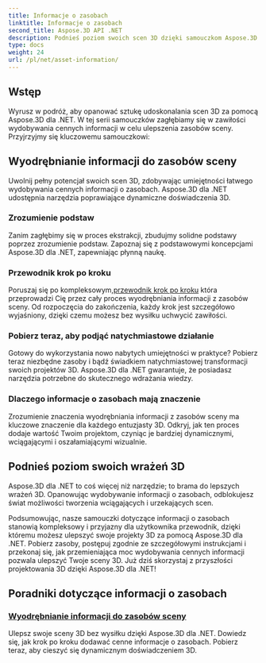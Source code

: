 ```yaml
---
title: Informacje o zasobach
linktitle: Informacje o zasobach
second_title: Aspose.3D API .NET
description: Podnieś poziom swoich scen 3D dzięki samouczkom Aspose.3D for .NET. Odkryj sztukę wydobywania cennych informacji o zasobach w celu ulepszenia dynamicznych wrażeń 3D. Pobierz teraz!
type: docs
weight: 24
url: /pl/net/asset-information/
---
```


## Wstęp

Wyrusz w podróż, aby opanować sztukę udoskonalania scen 3D za pomocą Aspose.3D dla .NET. W tej serii samouczków zagłębiamy się w zawiłości wydobywania cennych informacji w celu ulepszenia zasobów sceny. Przyjrzyjmy się kluczowemu samouczkowi:

## Wyodrębnianie informacji do zasobów sceny

Uwolnij pełny potencjał swoich scen 3D, zdobywając umiejętności łatwego wydobywania cennych informacji o zasobach. Aspose.3D dla .NET udostępnia narzędzia poprawiające dynamiczne doświadczenia 3D.

### Zrozumienie podstaw

Zanim zagłębimy się w proces ekstrakcji, zbudujmy solidne podstawy poprzez zrozumienie podstaw. Zapoznaj się z podstawowymi koncepcjami Aspose.3D dla .NET, zapewniając płynną naukę.

### Przewodnik krok po kroku

 Poruszaj się po kompleksowym,[przewodnik krok po kroku](./information-to-scene/) która przeprowadzi Cię przez cały proces wyodrębniania informacji z zasobów sceny. Od rozpoczęcia do zakończenia, każdy krok jest szczegółowo wyjaśniony, dzięki czemu możesz bez wysiłku uchwycić zawiłości.

### Pobierz teraz, aby podjąć natychmiastowe działanie

Gotowy do wykorzystania nowo nabytych umiejętności w praktyce? Pobierz teraz niezbędne zasoby i bądź świadkiem natychmiastowej transformacji swoich projektów 3D. Aspose.3D dla .NET gwarantuje, że posiadasz narzędzia potrzebne do skutecznego wdrażania wiedzy.

### Dlaczego informacje o zasobach mają znaczenie

Zrozumienie znaczenia wyodrębniania informacji z zasobów sceny ma kluczowe znaczenie dla każdego entuzjasty 3D. Odkryj, jak ten proces dodaje wartość Twoim projektom, czyniąc je bardziej dynamicznymi, wciągającymi i oszałamiającymi wizualnie.

## Podnieś poziom swoich wrażeń 3D

Aspose.3D dla .NET to coś więcej niż narzędzie; to brama do lepszych wrażeń 3D. Opanowując wydobywanie informacji o zasobach, odblokujesz świat możliwości tworzenia wciągających i urzekających scen.

Podsumowując, nasze samouczki dotyczące informacji o zasobach stanowią kompleksowy i przyjazny dla użytkownika przewodnik, dzięki któremu możesz ulepszyć swoje projekty 3D za pomocą Aspose.3D dla .NET. Pobierz zasoby, postępuj zgodnie ze szczegółowymi instrukcjami i przekonaj się, jak przemieniająca moc wydobywania cennych informacji pozwala ulepszyć Twoje sceny 3D. Już dziś skorzystaj z przyszłości projektowania 3D dzięki Aspose.3D dla .NET!
## Poradniki dotyczące informacji o zasobach
### [Wyodrębnianie informacji do zasobów sceny](./information-to-scene/)
Ulepsz swoje sceny 3D bez wysiłku dzięki Aspose.3D dla .NET. Dowiedz się, jak krok po kroku dodawać cenne informacje o zasobach. Pobierz teraz, aby cieszyć się dynamicznym doświadczeniem 3D.